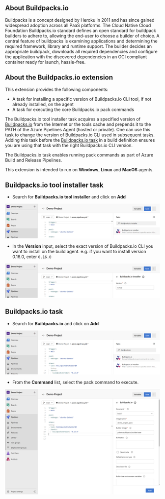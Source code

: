 ## About Buildpacks.io

Buildpacks is a concept designed by Heroku in 2011 and has since gained widespread adoption across all PaaS platforms. The Cloud Native Cloud Foundation Buildpacks.io standard defines an open standard for buildpack builders to adhere to, allowing the end-user to choose a builder of choice. A central feature of buildpacks is examining applications and determining the required framework, library and runtime support. The builder decides an appropriate buildpack, downloads all required dependencies and configure the application with the discovered dependencies in an OCI compliant container ready for launch, hassle-free.


## About the Buildpacks.io extension

This extension provides the following components:
- A task for installing a specific version of Buildpacks.io CLI tool, if not already installed, on the agent
- A task for executing the core Buildpacks.io pack commands

The Buildpacks.io tool installer task acquires a specified version of [Buildpacks.io](https://buildpacks.io/) from the Internet or the tools cache and prepends it to the PATH of the Azure Pipelines Agent (hosted or private). One can use this task to change the version of Buildpacks.io CLI used in subsequent tasks. Adding this task before the [Buildpacks.io task]() in a build definition ensures you are using that task with the right Buildpacks.io CLI version.

The Buildpacks.io task enables running pack commands as part of Azure Build and Release Pipelines.

This extension is intended to run on **Windows**, **Linux** and **MacOS** agents.


## Buildpacks.io tool installer task

- Search for **Buildpacks.io tool installer** and click on **Add**

![Adding Buildpacks.io installer task](images/1_Buildpacks_installer_search.PNG)

- In the **Version** input, select the exact version of Buildpacks.io CLI you want to install on the build agent. e.g. if you want to install version 0.16.0, enter `0.16.0`

![Using Buildpacks.io installer task](images/2_Buildpacks_installer_inputs.PNG)


## Buildpacks.io task

- Search for **Buildpacks.io** and click on **Add**

![Adding Buildpacks.io task](images/3_Buildpacks_search.PNG)

- From the **Command** list, select the pack command to execute.

![Generic inputs](images/4_Buildpacks_inputs.PNG)
